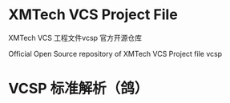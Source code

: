 # XMTech VCS Project File
XMTech VCS 工程文件vcsp 官方开源仓库

Official Open Source repository of XMTech VCS Project file vcsp 

# VCSP 标准解析（鸽）
